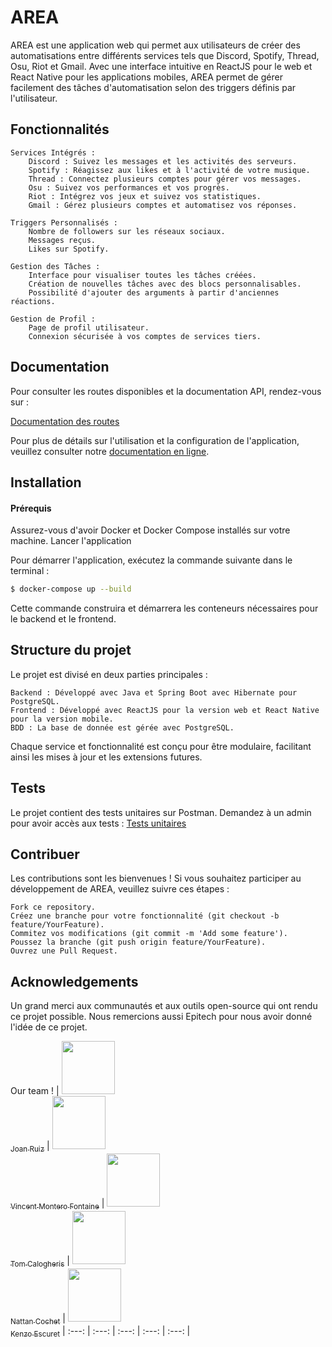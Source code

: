 # AREA

AREA est une application web qui permet aux utilisateurs de créer des automatisations entre différents services tels que Discord, Spotify, Thread, Osu, Riot et Gmail. Avec une interface intuitive en ReactJS pour le web et React Native pour les applications mobiles, AREA permet de gérer facilement des tâches d'automatisation selon des triggers définis par l'utilisateur.

## Fonctionnalités

    Services Intégrés :
        Discord : Suivez les messages et les activités des serveurs.
        Spotify : Réagissez aux likes et à l'activité de votre musique.
        Thread : Connectez plusieurs comptes pour gérer vos messages.
        Osu : Suivez vos performances et vos progrès.
        Riot : Intégrez vos jeux et suivez vos statistiques.
        Gmail : Gérez plusieurs comptes et automatisez vos réponses.

    Triggers Personnalisés :
        Nombre de followers sur les réseaux sociaux.
        Messages reçus.
        Likes sur Spotify.

    Gestion des Tâches :
        Interface pour visualiser toutes les tâches créées.
        Création de nouvelles tâches avec des blocs personnalisables.
        Possibilité d'ajouter des arguments à partir d'anciennes réactions.

    Gestion de Profil :
        Page de profil utilisateur.
        Connexion sécurisée à vos comptes de services tiers.

## Documentation

Pour consulter les routes disponibles et la documentation API, rendez-vous sur :

[Documentation des routes]( http://localhost:8080/swagger-ui/index.html#/)

Pour plus de détails sur l'utilisation et la configuration de l'application, veuillez consulter notre [documentation en ligne](https://nattancochet.github.io/docArea/).

## Installation
#### Prérequis

Assurez-vous d'avoir Docker et Docker Compose installés sur votre machine.
Lancer l'application

Pour démarrer l'application, exécutez la commande suivante dans le terminal :

```bash
$ docker-compose up --build
```

Cette commande construira et démarrera les conteneurs nécessaires pour le backend et le frontend.

## Structure du projet

Le projet est divisé en deux parties principales :

    Backend : Développé avec Java et Spring Boot avec Hibernate pour PostgreSQL.
    Frontend : Développé avec ReactJS pour la version web et React Native pour la version mobile.
    BDD : La base de donnée est gérée avec PostgreSQL.

Chaque service et fonctionnalité est conçu pour être modulaire, facilitant ainsi les mises à jour et les extensions futures.

## Tests

Le projet contient des tests unitaires sur Postman.
Demandez à un admin pour avoir accès aux tests :
[Tests unitaires](https://partime-7226.postman.co/workspace/My-Workspace~5aad035e-4587-4c0a-87b0-f2d7136cbc12/overview)

## Contribuer

Les contributions sont les bienvenues ! Si vous souhaitez participer au développement de AREA, veuillez suivre ces étapes :

    Fork ce repository.
    Créez une branche pour votre fonctionnalité (git checkout -b feature/YourFeature).
    Commitez vos modifications (git commit -m 'Add some feature').
    Poussez la branche (git push origin feature/YourFeature).
    Ouvrez une Pull Request.

## Acknowledgements

Un grand merci aux communautés et aux outils open-source qui ont rendu ce projet possible.
Nous remercions aussi Epitech pour nous avoir donné l'idée de ce projet.
<br>

Our team !
| [<img src="https://github.com/Joan-R.png?size=85" width=85><br><sub>Joan Ruiz</sub>](https://github.com/Joan-R) | [<img src="https://github.com/Priax.png?size=85" width=85><br><sub>Vincent Montero Fontaine</sub>](https://github.com/Priax) | [<img src="https://github.com/tomclgr.png?size=85" width=85><br><sub>Tom Calogheris</sub>](https://github.com/tomclgr) | [<img src="https://github.com/NattanCochet.png?size=85" width=85><br><sub>Nattan Cochet</sub>](https://github.com/NattanCochet) | [<img src="https://github.com/kenz0es.png?size=85" width=85><br><sub>Kenzo Escuret</sub>](https://github.com/kenz0es)
| :---: | :---: | :---: | :---: | :---: |
